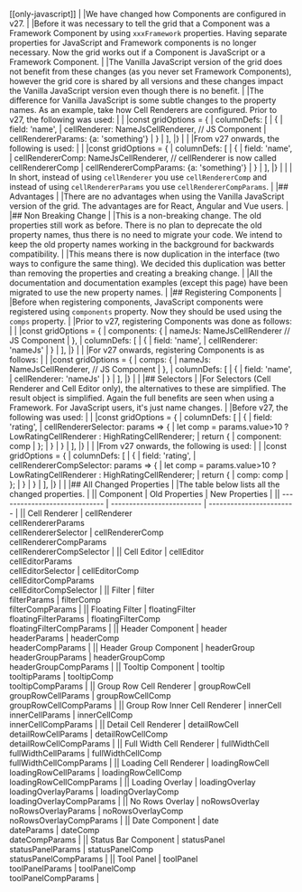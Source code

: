 [[only-javascript]]
|
|We have changed how Components are configured in v27.
|
|Before it was necessary to tell the grid that a Component was a Framework Component by using `xxxFramework` properties. Having separate properties for JavaScript and Framework components is no longer necessary. Now the grid works out if a Component is JavaScript or a Framework Component.
|
|The Vanilla JavaScript version of the grid does not benefit from these changes (as you never set Framework Components), however the grid core is shared by all versions and these changes impact the Vanilla JavaScript version even though there is no benefit.
|
|The difference for Vanilla JavaScript is some subtle changes to the property names. As an example, take how Cell Renderers are configured. Prior to v27, the following was used:
|
|<snippet spaceBetweenProperties="true">
|const gridOptions = {
|    columnDefs: [
|        { 
|            field: 'name',
|            cellRenderer: NameJsCellRenderer, // JS Component
|            cellRendererParams: {a: 'something'}
|        }
|    ],
|}
|</snippet>
|
|From v27 onwards, the following is used:
|
|<snippet spaceBetweenProperties="true">
|const gridOptions = {
|    columnDefs: [
|        { 
|            field: 'name',
|            cellRendererComp: NameJsCellRenderer, // cellRenderer is now called cellRendererComp
|            cellRendererCompParams: {a: 'something'}
|        }
|    ],
|}
|</snippet>
|
| In short, instead of using `cellRenderer` you use `cellRendererComp` and instead of using `cellRendererParams` you use `cellRendererCompParams`.
|
|## Advantages
|
|There are no advantages when using the Vanilla JavaScript version of the grid. The advantages are for React, Angular and Vue users.
|
|## Non Breaking Change
|
|This is a non-breaking change. The old properties still work as before. There is no plan to deprecate the old property names, thus there is no need to migrate your code. We intend to keep the old property names working in the background for backwards compatibility.
|
|This means there is now duplication in the interface (two ways to configure the same thing). We decided this duplication was better than removing the properties and creating a breaking change.
|
|All the documentation and documentation examples (except this page) have been migrated to use the new property names.
|
|## Registering Components
|
|Before when registering components, JavaScript components were registered using `components` property. Now they should be used using the `comps` property.
|
|Prior to v27, registering Components was done as follows:
|
|<snippet spaceBetweenProperties="true">
|const gridOptions = {
|    components: {
|        nameJs: NameJsCellRenderer // JS Component
|    },
|    columnDefs: [
|        { 
|            field: 'name',
|            cellRenderer: 'nameJs'
|        }
|    ],
|}
|</snippet>
|
|For v27 onwards, registering Components is as follows:
|
|<snippet spaceBetweenProperties="true">
|const gridOptions = {
|    comps: {
|        nameJs: NameJsCellRenderer, // JS Component
|    },
|    columnDefs: [
|        { 
|            field: 'name',
|            cellRenderer: 'nameJs'
|        }
|    ],
|}
|</snippet>
|
|## Selectors
|
|For Selectors (Cell Renderer and Cell Editor only), the alternatives to these are simplified. The result object is simplified. Again the full benefits are seen when using a Framework. For JavaScript users, it's just name changes.
|
|Before v27, the following was used:
|
|<snippet spaceBetweenProperties="true">
|const gridOptions = {
|    columnDefs: [
|        { 
|            field: 'rating',
|            cellRendererSelector: params => {
|                let comp = params.value>10 ? LowRatingCellRenderer : HighRatingCellRenderer;
|                return {
|                    component: comp
|                };
|            }
|        }
|    ],
|}
|</snippet>
|
|From v27 onwards, the following is used:
|
|<snippet spaceBetweenProperties="true">
|const gridOptions = {
|    columnDefs: [
|        { 
|            field: 'rating',
|            cellRendererCompSelector: params => {
|                let comp = params.value>10 ? LowRatingCellRenderer : HighRatingCellRenderer;
|                return {
|                    comp: comp
|                };
|            }
|        }
|    ],
|}
|</snippet>
|
|## All Changed Properties
|
|The table below lists all the changed properties.
|
|| Component                     | Old Properties | New Properties |
|| ----------------------------- | ------------------------- | ------------------------ | 
|| Cell Renderer                 | cellRenderer<br/>cellRendererParams<br/>cellRendererSelector         | cellRendererComp<br/>cellRendererCompParams<br/>cellRendererCompSelector         | 
|| Cell Editor                   | cellEditor<br>cellEditorParams<br/>cellEditorSelector | cellEditorComp<br>cellEditorCompParams<br/>cellEditorCompSelector | 
|| Filter                        | filter<br/>filterParams              | filterComp<br/>filterCompParams              | 
|| Floating Filter               | floatingFilter<br/>floatingFilterParams       | floatingFilterComp<br/>floatingFilterCompParams       | 
|| Header Component              | header<br/>headerParams               | headerComp<br/>headerCompParams               | 
|| Header Group Component        | headerGroup<br/>headerGroupParams         | headerGroupComp<br/>headerGroupCompParams         | 
|| Tooltip Component             | tooltip<br/>tooltipParams              | tooltipComp<br/>tooltipCompParams              | 
|| Group Row Cell Renderer       | groupRowCell<br/>groupRowCellParams         |  groupRowCellComp<br/>groupRowCellCompParams         | 
|| Group Row Inner Cell Renderer | innerCell<br/>innerCellParams            | innerCellComp<br/>innerCellCompParams            | 
|| Detail Cell Renderer          | detailRowCell<br/>detailRowCellParams        | detailRowCellComp<br/>detailRowCellCompParams        | 
|| Full Width Cell Renderer      | fullWidthCell<br/>fullWidthCellParams        | fullWidthCellComp<br/>fullWidthCellCompParams        | 
|| Loading Cell Renderer         | loadingRowCell<br/>loadingRowCellParams       | loadingRowCellComp<br/>loadingRowCellCompParams       |
|| Loading Overlay               | loadingOverlay<br/>loadingOverlayParams       | loadingOverlayComp<br/>loadingOverlayCompParams       | 
|| No Rows Overlay               | noRowsOverlay<br/>noRowsOverlayParams        | noRowsOverlayComp<br/>noRowsOverlayCompParams        |
|| Date Component                | date<br/>dateParams                  | dateComp<br/>dateCompParams                  | 
|| Status Bar Component          | statusPanel<br/>statusPanelParams          | statusPanelComp<br/>statusPanelCompParams          | 
|| Tool Panel                    | toolPanel<br/>toolPanelParams            | toolPanelComp<br/>toolPanelCompParams            | 
